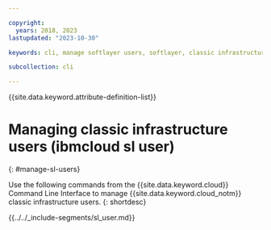 ```yaml
---

copyright:
  years: 2018, 2023
lastupdated: "2023-10-30"

keywords: cli, manage softlayer users, softlayer, classic infrastructure, user management, ibmcloud sl user

subcollection: cli

---
```


{{site.data.keyword.attribute-definition-list}}

# Managing classic infrastructure users (ibmcloud sl user)
{: #manage-sl-users}

Use the following commands from the {{site.data.keyword.cloud}} Command Line Interface to manage {{site.data.keyword.cloud_notm}} classic infrastructure users.
{: shortdesc}

{{../../_include-segments/sl_user.md}}

